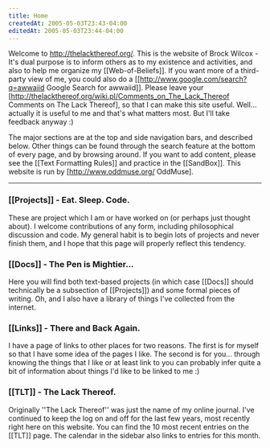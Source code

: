 ```yaml
---
title: Home
createdAt: 2005-05-03T23:43-04:00
editedAt: 2005-05-03T23:44-04:00
---
```


Welcome to http://thelackthereof.org/. This is the website of Brock Wilcox - It's dual purpose is to inform others as to my existence and activities, and also to help me organize my [[Web-of-Beliefs]]. If you want more of a third-party view of me, you could also do a [[http://www.google.com/search?q=awwaiid Google Search for awwaiid]]. Please leave your [http://thelackthereof.org/wiki.pl/Comments_on_The_Lack_Thereof Comments on The Lack Thereof], so that I can make this site useful. Well... actually it is useful to me and that's what matters most. But I'll take feedback anyway :)

The major sections are at the top and side navigation bars, and described below. Other things can be found through the search feature at the bottom of every page, and by browsing around. If you want to add content, please see the [[Text Formatting Rules]] and practice in the [[SandBox]]. This website is run by [http://www.oddmuse.org/ OddMuse].

----

<h3>[[Projects]] - Eat. Sleep. Code.</h3>
These are project which I am or have worked on (or perhaps just thought about). I welcome contributions of any form, including philosophical discussion and code. My general habit is to begin lots of projects and never finish them, and I hope that this page will properly reflect this tendency.

<h3>[[Docs]] - The Pen is Mightier... </h3>
Here you will find both text-based projects (in which case [[Docs]] should technically be a subsection of [[Projects]]) and some formal pieces of writing. Oh, and I also have a library of things I've collected from the internet.

<h3>[[Links]] - There and Back Again.</h3>
I have a page of links to other places for two reasons. The first is for myself so that I have some idea of the pages I like. The second is for you... through knowing the things that I like or at least link to you can probably infer quite a bit of information about things I'd like to be linked to me :)

<h3>[[TLT]] - The Lack Thereof.</h3>
Originally ''The Lack Thereof'' was just the name of my online journal. I've continued to keep the log on and off for the last few years, most recently right here on this website. You can find the 10 most recent entries on the [[TLT]] page. The calendar in the sidebar also links to entries for this month.

